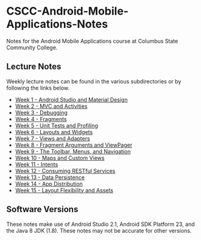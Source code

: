 # CSCC-Android-Mobile-Applications-Notes
Notes for the Android Mobile Applications course at Columbus State Community
College.

## Lecture Notes
Weekly lecture notes can be found in the various subdirectories or by
following the links below.

- [Week 1 - Android Studio and Material Design](week_01/readme.md)
- [Week 2 - MVC and Activities](week_02/readme.md)
- [Week 3 - Debugging](week_03/readme.md)
- [Week 4 - Fragments](week_04/readme.md)
- [Week 5 - Unit Tests and Profiling](week_05/readme.md)
- [Week 6 - Layouts and Widgets](week_06/readme.md)
- [Week 7 - Views and Adapters](week_07/readme.md)
- [Week 8 - Fragment Arguments and ViewPager](week_08/readme.md)
- [Week 9 - The Toolbar, Menus, and Navigation](week_09/readme.md)
- [Week 10 - Maps and Custom Views](week_10/readme.md)
- [Week 11 - Intents](week_11/readme.md)
- [Week 12 - Consuming RESTful Services](week_12/readme.md)
- [Week 13 - Data Persistence](week_13/readme.md)
- [Week 14 - App Distribution](week_14/readme.md)
- [Week 15 - Layout Flexibility and Assets](week_15/readme.md)

## Software Versions
These notes make use of Android Studio 2.1, Android SDK Platform 23, and
the Java 8 JDK (1.8).  These notes may not be accurate for other versions.
